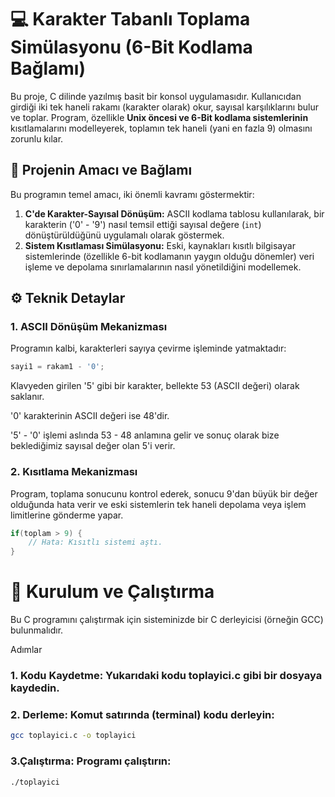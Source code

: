 # 💻 Karakter Tabanlı Toplama Simülasyonu (6-Bit Kodlama Bağlamı)

Bu proje, C dilinde yazılmış basit bir konsol uygulamasıdır. Kullanıcıdan girdiği iki tek haneli rakamı (karakter olarak) okur, sayısal karşılıklarını bulur ve toplar. Program, özellikle **Unix öncesi ve 6-Bit kodlama sistemlerinin** kısıtlamalarını modelleyerek, toplamın tek haneli (yani en fazla 9) olmasını zorunlu kılar.

## 🌟 Projenin Amacı ve Bağlamı

Bu programın temel amacı, iki önemli kavramı göstermektir:

1.  **C'de Karakter-Sayısal Dönüşüm:** ASCII kodlama tablosu kullanılarak, bir karakterin ('0' - '9') nasıl temsil ettiği sayısal değere (`int`) dönüştürüldüğünü uygulamalı olarak göstermek.
2.  **Sistem Kısıtlaması Simülasyonu:** Eski, kaynakları kısıtlı bilgisayar sistemlerinde (özellikle 6-bit kodlamanın yaygın olduğu dönemler) veri işleme ve depolama sınırlamalarının nasıl yönetildiğini modellemek.

## ⚙️ Teknik Detaylar

### 1. ASCII Dönüşüm Mekanizması

Programın kalbi, karakterleri sayıya çevirme işleminde yatmaktadır:

```c
sayi1 = rakam1 - '0';
```

Klavyeden girilen '5' gibi bir karakter, bellekte 53 (ASCII değeri) olarak saklanır.

'0' karakterinin ASCII değeri ise 48'dir.

'5' - '0' işlemi aslında 53 - 48 anlamına gelir ve sonuç olarak bize beklediğimiz sayısal değer olan 5'i verir.

### 2. Kısıtlama Mekanizması

Program, toplama sonucunu kontrol ederek, sonucu 9'dan büyük bir değer olduğunda hata verir ve eski sistemlerin tek haneli depolama veya işlem limitlerine gönderme yapar.
```c
if(toplam > 9) {
    // Hata: Kısıtlı sistemi aştı.
}
```
# 🚀 Kurulum ve Çalıştırma

Bu C programını çalıştırmak için sisteminizde bir C derleyicisi (örneğin GCC) bulunmalıdır.

Adımlar

### 1. Kodu Kaydetme: Yukarıdaki kodu toplayici.c gibi bir dosyaya kaydedin.

### 2. Derleme: Komut satırında (terminal) kodu derleyin:

```bash
gcc toplayici.c -o toplayici
```

### 3.Çalıştırma: Programı çalıştırın:

```bash
./toplayici
```
